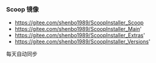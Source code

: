 ### Scoop 镜像

- https://gitee.com/shenbo1989/ScoopInstaller_Scoop
- https://gitee.com/shenbo1989/ScoopInstaller_Main'
- https://gitee.com/shenbo1989/ScoopInstaller_Extras'
- https://gitee.com/shenbo1989/ScoopInstaller_Versions'

每天自动同步
